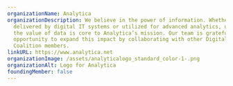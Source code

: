 ```yaml
---
organizationName: Analytica
organizationDescription: We believe in the power of information. Whether
  delivered by digital IT systems or utilized for advanced analytics, unleashing
  the value of data is core to Analytica’s mission. Our team is grateful for the
  opportunity to expand this impact by collaborating with other Digital Services
  Coalition members.
linkURL: https://www.analytica.net
organizationImage: /assets/analyticalogo_standard_color-1-.png
organizationAlt: Logo for Analytica
foundingMember: false
---
```

